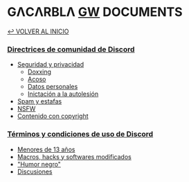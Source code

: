 # GΛCΛRBLΛ [GW](https://discord.gg/gatitos) DOCUMENTS
[↩️ VOLVER AL INICIO](https://gacarbla.github.io/GW)


### [Directrices de comunidad de Discord](https://discord.com/guidelines)
- [Seguridad y privacidad]()
  - [Doxxing]()
  - [Acoso]()
  - [Datos personales]()
  - [Inictación a la autolesión]()
- [Spam y estafas]()
- [NSFW]()
- [Contenido con copyright]()

### [Términos y condiciones de uso de Discord](https://discord.com/terms)
- [Menores de 13 años]()
- [Macros, hacks y softwares modificados]()
- ["Humor negro"]()
- [Discusiones]()
